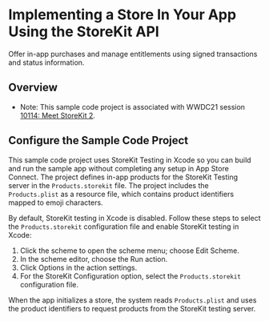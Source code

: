 # Implementing a Store In Your App Using the StoreKit API

Offer in-app purchases and manage entitlements using signed transactions and status information.

## Overview

- Note: This sample code project is associated with WWDC21 session [10114: Meet StoreKit 2](https://developer.apple.com/wwdc21/10114/).

## Configure the Sample Code Project

This sample code project uses StoreKit Testing in Xcode so you can build and run the sample app without completing any setup in App Store Connect. The project defines in-app products for the StoreKit Testing server in the `Products.storekit` file. The project includes the `Products.plist` as a resource file, which contains product identifiers mapped to emoji characters.

By default, StoreKit testing in Xcode is disabled. Follow these steps to select the `Products.storekit` configuration file and enable StoreKit testing in Xcode:
1. Click the scheme to open the scheme menu; choose Edit Scheme.
2. In the scheme editor, choose the Run action.
3. Click Options in the action settings.
4. For the StoreKit Configuration option, select the `Products.storekit` configuration file.

When the app initializes a store, the system reads `Products.plist` and uses the product identifiers to request products from the StoreKit testing server.
